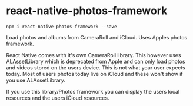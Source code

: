 # react-native-photos-framework

`npm i react-native-photos-framework --save`

Load photos and albums from CameraRoll and iCloud.
Uses Apples photos framework.

React Native comes with it's own CameraRoll library.
This however uses ALAssetLibrary which is deprecated from Apple
and can only load photos and videos stored on the users device.
This is not what your user expects today. Most of users photos
today live on iCloud and these won't show if you use ALAssetLibrary.

If you use this library/Photos framework you can display the users local resources and the users iCloud resources.

~~~~

~~~~
